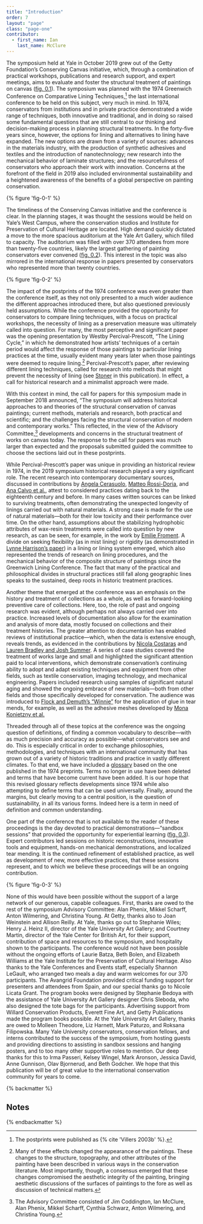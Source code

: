 ```yaml
---
title: "Introduction"
order: 7
layout: "page"
class: "page-one"
contributor:
  - first_name: Ian
    last_name: McClure
---
```


The symposium held at Yale in October 2019 grew out of the Getty Foundation’s Conserving Canvas initiative, which, through a combination of practical workshops, publications and research support, and expert meetings, aims to evaluate and foster the structural treatment of paintings on canvas ([fig. 0.1](#fig-0-1)). The symposium was planned with the 1974 Greenwich Conference on Comparative Lining Techniques,[^1] the last international conference to be held on this subject, very much in mind. In 1974, conservators from institutions and in private practice demonstrated a wide range of techniques, both innovative and traditional, and in doing so raised some fundamental questions that are still central to our thinking and decision-making process in planning structural treatments. In the forty-five years since, however, the options for lining and alternatives to lining have expanded. The new options are drawn from a variety of sources: advances in the materials industry, with the production of synthetic adhesives and textiles and the introduction of nanotechnology; new research into the mechanical behavior of laminate structures; and the resourcefulness of conservators who approach their work with innovation. Concerns at the forefront of the field in 2019 also included environmental sustainability and a heightened awareness of the benefits of a global perspective on painting conservation.

{% figure 'fig-0-1' %}

The timeliness of the Conserving Canvas initiative and the conference is clear. In the planning stages, it was thought the sessions would be held on Yale’s West Campus, where the conservation studios and Institute for Preservation of Cultural Heritage are located. High demand quickly dictated a move to the more spacious auditorium at the Yale Art Gallery, which filled to capacity. The auditorium was filled with over 370 attendees from more than twenty-five countries, likely the largest gathering of painting conservators ever convened ([fig. 0.2](#fig-0-2)). This interest in the topic was also mirrored in the international response in papers presented by conservators who represented more than twenty countries.

{% figure 'fig-0-2' %}

The impact of the postprints of the 1974 conference was even greater than the conference itself, as they not only presented to a much wider audience the different approaches introduced there, but also questioned previously held assumptions. While the conference provided the opportunity for conservators to compare lining techniques, with a focus on practical workshops, the necessity of lining as a preservation measure was ultimately called into question. For many, the most perceptive and significant paper was the opening presentation by Westby Percival-Prescott, “The Lining Cycle,” in which he demonstrated how artists’ techniques of a certain period would affect the response of those paintings to particular lining practices at the time, usually evident many years later when those paintings were deemed to require lining.[^2] Percival-Prescott’s paper, after reviewing different lining techniques, called for research into methods that might prevent the necessity of lining (see [Stoner](paper-42) in this publication). In effect, a call for historical research and a minimalist approach were made.

With this context in mind, the call for papers for this symposium made in September 2018 announced, “The symposium will address historical approaches to and theories of the structural conservation of canvas paintings; current methods, materials and research, both practical and scientific; and the challenges facing the structural conservation of modern and contemporary works.” This reflected, in the view of the Advisory Committee,[^3] developments and concerns in the structural treatment of works on canvas today. The response to the call for papers was much larger than expected and the proposals submitted guided the committee to choose the sections laid out in these postprints.

While Percival-Prescott’s paper was unique in providing an historical review in 1974, in the 2019 symposium historical research played a very significant role. The recent research into contemporary documentary sources, discussed in contributions by [Angela Cerasuolo](/1-history/5/), [Matteo Rossi-Doria](/2-present-practice/10/), and [Ana Calvo et al.](/3-open-questions/18/), attest to considered practices dating back to the eighteenth century and before. In many cases written sources can be linked to surviving treatments, often demonstrating the unexpected longevity of linings carried out with natural materials. A strong case is made for the use of natural materials—both for their low toxicity and their performance over time. On the other hand, assumptions about the stabilizing hydrophobic attributes of wax-resin treatments were called into question by new research, as can be seen, for example, in the work by [Emilie Froment](/8-posters/45/). A divide on seeking flexibility (as in mist lining) or rigidity (as demonstrated in [Lynne Harrison’s paper](/4-case-studies/22/)) in a lining or lining system emerged, which also represented the trends of research on lining procedures, and the mechanical behavior of the composite structure of paintings since the Greenwich Lining Conference. The fact that many of the practical and philosophical divides in structural practices still fall along geographic lines speaks to the sustained, deep roots in historic treatment practices.

Another theme that emerged at the conference was an emphasis on the history and treatment of collections as a whole, as well as forward-looking preventive care of collections. Here, too, the role of past and ongoing research was evident, although perhaps not always carried over into practice. Increased levels of documentation also allow for the examination and analysis of more data, mostly focused on collections and their treatment histories. The greater attention to documentation has enabled reviews of institutional practice—which, when the data is extensive enough, reveals trends, as evidenced in the contributions by [Nicola Costaras](/6-interventions/33/) and [Lauren Bradley and Josh Summer](/8-posters/41/). A series of case studies covered the treatment of works large and small and highlighted the significant attention paid to local interventions, which demonstrate conservation’s continuing ability to adopt and adapt existing techniques and equipment from other fields, such as textile conservation, imaging technology, and mechanical engineering. Papers included research using samples of significant natural aging and showed the ongoing embrace of new materials—both from other fields and those specifically developed for conservation. The audience was introduced to [Flock and Demuth’s “Winnie”](/5-adhesives/29/) for the application of glue in tear mends, for example, as well as the adhesive meshes developed by [Mona Konietzny et al.](/5-adhesives/28/)

Threaded through all of these topics at the conference was the ongoing question of definitions, of finding a common vocabulary to describe—with as much precision and accuracy as possible—what conservators see and do. This is especially critical in order to exchange philosophies, methodologies, and techniques with an international community that has grown out of a variety of historic traditions and practice in vastly different climates. To that end, we have included a [glossary](/glossary/) based on the one published in the 1974 preprints. Terms no longer in use have been deleted and terms that have become current have been added. It is our hope that this revised glossary reflects developments since 1974 while also attempting to define terms that can be used universally. Finally, around the margins, but clearly moving to a central position, is the question of sustainability, in all its various forms. Indeed here is a term in need of definition and common understanding.

One part of the conference that is not available to the reader of these proceedings is the day devoted to practical demonstrations—“sandbox sessions” that provided the opportunity for experiential learning ([fig. 0.3](#fig-0-3)). Expert contributors led sessions on historic reconstructions, innovative tools and equipment, hands-on mechanical demonstrations, and localized tear mending. It is the continued refinement of established practice, as well as development of new, more effective practices, that these sessions represent, and to which we believe these proceedings will be an ongoing contribution.

{% figure 'fig-0-3' %}

None of this would have been possible without the support of a large network of our generous, capable colleagues. First, thanks are owed to the rest of the symposium Advisory Committee: Alan Phenix, Mikkel Scharff, Anton Wilmering, and Christina Young. At Getty, thanks also to Joan Weinstein and Allison Reilly. At Yale, thanks go out to Stephanie Wiles; Henry J. Heinz II, director of the Yale University Art Gallery; and Courtney Martin, director of the Yale Center for British Art, for their support, contribution of space and resources to the symposium, and hospitality shown to the participants. The conference would not have been possible without the ongoing efforts of Laurie Batza, Beth Bolen, and Elizabeth Williams at the Yale Institute for the Preservation of Cultural Heritage. Also thanks to the Yale Conferences and Events staff, especially Shannon LeGault, who arranged two meals a day and warm welcomes for our 370 participants. The Avangrid Foundation provided critical funding support for presenters and attendees from Spain, and our special thanks go to Nicole Licata Grant. The program books were designed by Stephanie Bedoya with the assistance of Yale University Art Gallery designer Chris Sleboda, who also designed the tote bags for the participants. Advertising support from Willard Conservation Products, Everett Fine Art, and Getty Publications made the program books possible. At the Yale University Art Gallery, thanks are owed to Molleen Theodore, Liz Harnett, Mark Paturzo, and Roksana Filipowska. Many Yale University conservators, conservation fellows, and interns contributed to the success of the symposium, from hosting guests and providing directions to assisting in sandbox sessions and hanging posters, and to too many other supportive roles to mention. Our deep thanks for this to Irma Passeri, Kelsey Wingel, Mark Aronson, Jessica David, Anne Gunnison, Olav Bjornerud, and Beth Godcher. We hope that this publication will be of great value to the international conservation community for years to come.

{% backmatter %}

## Notes

{% endbackmatter %}

[^1]: The postprints were published as {% cite 'Villers 2003b' %}.

[^2]: Many of these effects changed the appearance of the paintings. These changes to the structure, topography, and other attributes of the painting have been described in various ways in the conservation literature. Most importantly, though, a consensus emerged that these changes compromised the aesthetic integrity of the painting, bringing aesthetic discussions of the surfaces of paintings to the fore as well as discussion of technical matters.

[^3]: The Advisory Committee consisted of Jim Coddington, Ian McClure, Alan Phenix, Mikkel Scharff, Cynthia Schwarz, Anton Wilmering, and Christina Young.
